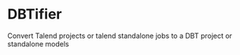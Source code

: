 # DBTifier

 Convert Talend projects or talend standalone jobs to a DBT project or standalone models
